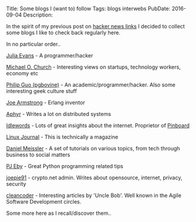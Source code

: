 Title: Some blogs I (want to) follow
Tags: blogs
    interwebs
PubDate: 2016-09-04
Description:

In the spirit of my previous post on 
[hacker news links](http://www.99nth.com/~krm/blog/hn_links.html) I decided to
collect some blogs I like to check back regularly here.

In no particular order..

[Julia Evans](http://jvns.ca/) - A programmer/hacker

[Michael O. Church](https://michaelochurch.wordpress.com/) - Interesting views 
on startups, technology workers, economy etc

[Philip Guo (pgbovine)](http://www.pgbovine.net/) - An 
academic/programmer/hacker. Also some interesting geek culture stuff

[Joe Armstrong](https://joearms.github.io/) - Erlang inventor

[Aphyr](https://aphyr.com/) - Writes a lot on distributed systems

[Idlewords](http://idlewords.com/) - Lots of great
insights about the internet. Proprietor of [Pinboard](http://pinboard.in/)

[Linux Journal](https://www.linuxjournal.com) - This is technically a magazine

[Daniel Meissler](https://danielmiessler.com/study) - A set of tutorials on 
various topics, from tech through business to social matters

[PJ Eby](http://dirtsimple.org/programming/index.html) - Great Python 
programming related tips

[joepie91](http://cryto.net/~joepie91/blog/) - crypto.net admin. Writes about
opensource, internet, privacy, security

[cleancoder](http://blog.cleancoder.com) - Interesting articles by
'Uncle Bob'. Well known in the Agile Software Development circles.

Some more here as I recall/discover them..
